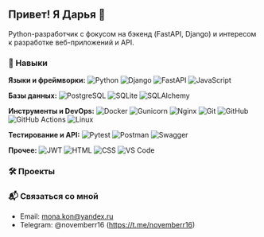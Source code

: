 ## Привет! Я Дарья 👋
Python-разработчик с фокусом на бэкенд (FastAPI, Django) и интересом к разработке веб-приложений и API.

### 💼 Навыки

**Языки и фреймворки:**
![Python](https://img.shields.io/badge/Python-3776AB?style=flat&logo=python&logoColor=white)
![Django](https://img.shields.io/badge/Django-092E20?style=flat&logo=django&logoColor=white)
![FastAPI](https://img.shields.io/badge/FastAPI-009688?style=flat&logo=fastapi&logoColor=white)
![JavaScript](https://img.shields.io/badge/JavaScript-F7DF1E?style=flat&logo=javascript&logoColor=black)

**Базы данных:**
![PostgreSQL](https://img.shields.io/badge/PostgreSQL-316192?style=flat&logo=postgresql&logoColor=white)
![SQLite](https://img.shields.io/badge/SQLite-003B57?style=flat&logo=sqlite&logoColor=white)
![SQLAlchemy](https://img.shields.io/badge/SQLAlchemy-D71F00?style=flat&logo=databricks&logoColor=white)

**Инструменты и DevOps:**
![Docker](https://img.shields.io/badge/Docker-2496ED?style=flat&logo=docker&logoColor=white)
![Gunicorn](https://img.shields.io/badge/Gunicorn-499848?style=flat&logo=gunicorn&logoColor=white)
![Nginx](https://img.shields.io/badge/Nginx-009639?style=flat&logo=nginx&logoColor=white)
![Git](https://img.shields.io/badge/Git-F05032?style=flat&logo=git&logoColor=white)
![GitHub](https://img.shields.io/badge/GitHub-181717?style=flat&logo=github&logoColor=white)
![GitHub Actions](https://img.shields.io/badge/GitHub_Actions-2088FF?style=flat&logo=github-actions&logoColor=white)
![Linux](https://img.shields.io/badge/Linux-FCC624?style=flat&logo=linux&logoColor=black)

**Тестирование и API:**
![Pytest](https://img.shields.io/badge/Pytest-0A9EDC?style=flat&logo=pytest&logoColor=white)
![Postman](https://img.shields.io/badge/Postman-FF6C37?style=flat&logo=postman&logoColor=white)
![Swagger](https://img.shields.io/badge/Swagger-85EA2D?style=flat&logo=swagger&logoColor=black)

**Прочее:**
![JWT](https://img.shields.io/badge/JWT-000000?style=flat&logo=jsonwebtokens&logoColor=white)
![HTML](https://img.shields.io/badge/HTML5-E34F26?style=flat&logo=html5&logoColor=white)
![CSS](https://img.shields.io/badge/CSS3-1572B6?style=flat&logo=css3&logoColor=white)
![VS Code](https://img.shields.io/badge/VS_Code-007ACC?style=flat&logo=visualstudiocode&logoColor=white)

### 🛠️ Проекты

### 📬 Связаться со мной
- Email: mona.kon@yandex.ru
- Telegram: @novemberr16 (https://t.me/novemberr16)
